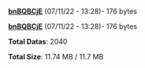 [**bnBQBCjE**](/data/bnBQBCjE.txt) (07/11/22 - 13:28)- 176 bytes

[**bnBQBCjE**](/data/bnBQBCjE.txt) (07/11/22 - 13:28)- 176 bytes

**Total Datas**: 2040

**Total Size**: 11.74 MB / 11.7 MB
